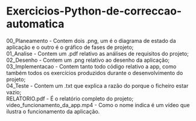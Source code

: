 # Exercicios-Python-de-correccao-automatica
00_Planeamento - Contem dois .png, um é o diagrama de estado da aplicação e o outro é o gráfico de fases de projeto;<br/>
01_Analise - Contem um .pdf relativo as análises de requisitos do projeto;<br/>
02_Desenho - Contem um .png relativo ao desenho da aplicação;<br/>
03_Implementacao - Contem tanto todo código relativo a app, como também todos os exercícios produzidos durante o desenvolvimento do projeto;<br/>
04_Teste - Contem um .txt que explica a razão do porque o ficheiro estar vazio;<br/>
RELATORIO.pdf - É o relatório completo do projeto;<br/>
video_funcionamento_da_app.mp4 - Como o nome indica é um vídeo que ilustra o funcionamento da aplicação.<br/>
